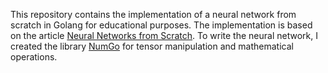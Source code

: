 This repository contains the implementation of a neural network from scratch in Golang for educational purposes. The implementation is based on the article [Neural Networks from Scratch](https://victorzhou.com/blog/intro-to-neural-networks/). To write the neural network, I created the library [NumGo](https://github.com/jnaraujo/numgo) for tensor manipulation and mathematical operations.